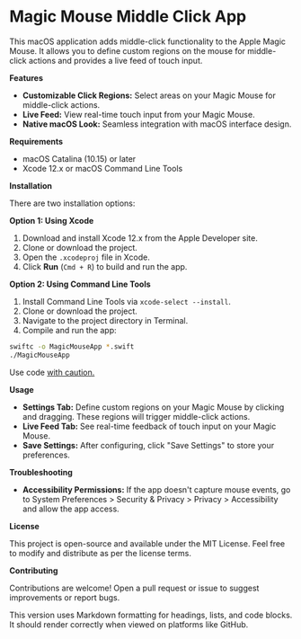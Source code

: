 **Magic Mouse Middle Click App**
================================

This macOS application adds middle-click functionality to the Apple Magic Mouse. It allows you to define custom regions on the mouse for middle-click actions and provides a live feed of touch input.

**Features**

-   **Customizable Click Regions:** Select areas on your Magic Mouse for middle-click actions.
-   **Live Feed:** View real-time touch input from your Magic Mouse.
-   **Native macOS Look:** Seamless integration with macOS interface design.

**Requirements**

-   macOS Catalina (10.15) or later
-   Xcode 12.x or macOS Command Line Tools

**Installation**

There are two installation options:

**Option 1: Using Xcode**

1.  Download and install Xcode 12.x from the Apple Developer site.
2.  Clone or download the project.
3.  Open the `.xcodeproj` file in Xcode.
4.  Click **Run** (`Cmd + R`) to build and run the app.

**Option 2: Using Command Line Tools**

1.  Install Command Line Tools via `xcode-select --install`.
2.  Clone or download the project.
3.  Navigate to the project directory in Terminal.
4.  Compile and run the app:

```bash
swiftc -o MagicMouseApp *.swift
./MagicMouseApp

```

Use code [with caution.](/faq#coding)

**Usage**

-   **Settings Tab:** Define custom regions on your Magic Mouse by clicking and dragging. These regions will trigger middle-click actions.
-   **Live Feed Tab:** See real-time feedback of touch input on your Magic Mouse.
-   **Save Settings:** After configuring, click "Save Settings" to store your preferences.

**Troubleshooting**

-   **Accessibility Permissions:** If the app doesn't capture mouse events, go to System Preferences > Security & Privacy > Privacy > Accessibility and allow the app access.

**License**

This project is open-source and available under the MIT License. Feel free to modify and distribute as per the license terms.

**Contributing**

Contributions are welcome! Open a pull request or issue to suggest improvements or report bugs.

This version uses Markdown formatting for headings, lists, and code blocks. It should render correctly when viewed on platforms like GitHub.
